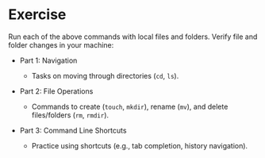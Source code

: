 # Exercise

Run each of the above commands with local files and folders. Verify file and folder changes in your machine:

- Part 1: Navigation
  - Tasks on moving through directories (`cd`, `ls`).

- Part 2: File Operations
  - Commands to create (`touch`, `mkdir`), rename (`mv`), and delete files/folders (`rm`, `rmdir`).
- Part 3: Command Line Shortcuts
  - Practice using shortcuts (e.g., tab completion, history navigation).